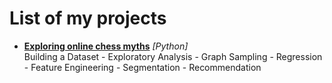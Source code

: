 # List of my projects

- [**Exploring online chess myths**](data-science-projects/chess-data-analysis.md) *[Python]*  
Building a Dataset - Exploratory Analysis - Graph Sampling - Regression - Feature Engineering - Segmentation - Recommendation
